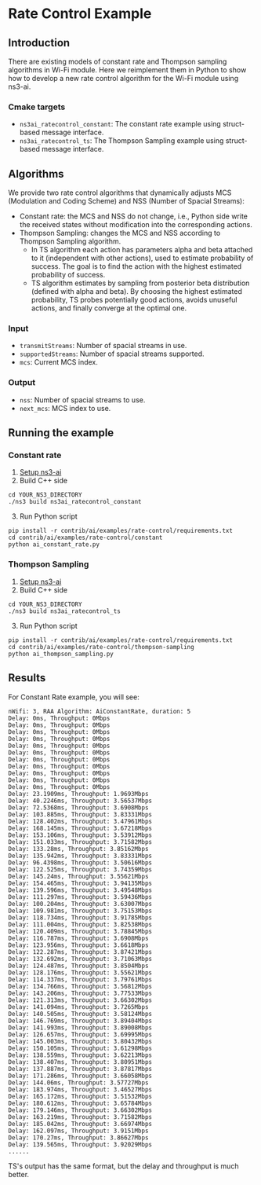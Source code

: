 # Rate Control Example

## Introduction

There are existing models of constant rate and Thompson sampling algorithms in Wi-Fi module. Here we reimplement 
them in Python to show how to develop a new rate control algorithm for the Wi-Fi module using ns3-ai.

### Cmake targets

- `ns3ai_ratecontrol_constant`: The constant rate example using struct-based message interface.
- `ns3ai_ratecontrol_ts`: The Thompson Sampling example using struct-based message interface.

## Algorithms

We provide two rate control algorithms that dynamically adjusts MCS (Modulation and Coding 
Scheme) and NSS (Number of Spacial Streams): 

- Constant rate: the MCS and NSS do not change, i.e., Python side write the received states 
without modification into the corresponding actions.
- Thompson Sampling: changes the MCS and NSS according to Thompson Sampling algorithm. 
  - In TS algorithm each action has parameters alpha and beta attached to it (independent 
with other actions), used to estimate probability of success.
The goal is to find the action with the highest estimated probability of success.
  - TS algorithm estimates by sampling from posterior beta distribution (defined with alpha and beta).
By choosing the highest estimated probability, TS probes potentially good actions, avoids
unuseful actions, and finally converge at the optimal one.

### Input

- `transmitStreams`: Number of spacial streams in use.
- `supportedStreams`: Number of spacial streams supported.
- `mcs`: Current MCS index.

### Output

- `nss`: Number of spacial streams to use.
- `next_mcs`: MCS index to use.

## Running the example

### Constant rate

1. [Setup ns3-ai](../../docs/install.md)
2. Build C++ side

```shell
cd YOUR_NS3_DIRECTORY
./ns3 build ns3ai_ratecontrol_constant
```

3. Run Python script

```shell
pip install -r contrib/ai/examples/rate-control/requirements.txt
cd contrib/ai/examples/rate-control/constant
python ai_constant_rate.py
```

### Thompson Sampling

1. [Setup ns3-ai](../../docs/install.md)
2. Build C++ side

```shell
cd YOUR_NS3_DIRECTORY
./ns3 build ns3ai_ratecontrol_ts
```

3. Run Python script

```shell
pip install -r contrib/ai/examples/rate-control/requirements.txt
cd contrib/ai/examples/rate-control/thompson-sampling
python ai_thompson_sampling.py
```

## Results

For Constant Rate example, you will see:

```
nWifi: 3, RAA Algorithm: AiConstantRate, duration: 5
Delay: 0ms, Throughput: 0Mbps
Delay: 0ms, Throughput: 0Mbps
Delay: 0ms, Throughput: 0Mbps
Delay: 0ms, Throughput: 0Mbps
Delay: 0ms, Throughput: 0Mbps
Delay: 0ms, Throughput: 0Mbps
Delay: 0ms, Throughput: 0Mbps
Delay: 0ms, Throughput: 0Mbps
Delay: 0ms, Throughput: 0Mbps
Delay: 0ms, Throughput: 0Mbps
Delay: 0ms, Throughput: 0Mbps
Delay: 23.1909ms, Throughput: 1.9693Mbps
Delay: 40.2246ms, Throughput: 3.56537Mbps
Delay: 72.5368ms, Throughput: 3.6908Mbps
Delay: 103.885ms, Throughput: 3.83331Mbps
Delay: 128.402ms, Throughput: 3.47961Mbps
Delay: 168.145ms, Throughput: 3.67218Mbps
Delay: 153.106ms, Throughput: 3.53912Mbps
Delay: 151.033ms, Throughput: 3.71582Mbps
Delay: 133.28ms, Throughput: 3.85162Mbps
Delay: 135.942ms, Throughput: 3.83331Mbps
Delay: 96.4398ms, Throughput: 3.50616Mbps
Delay: 122.525ms, Throughput: 3.74359Mbps
Delay: 145.24ms, Throughput: 3.55621Mbps
Delay: 154.465ms, Throughput: 3.94135Mbps
Delay: 139.596ms, Throughput: 3.49548Mbps
Delay: 111.297ms, Throughput: 3.59436Mbps
Delay: 100.204ms, Throughput: 3.63007Mbps
Delay: 109.981ms, Throughput: 3.75153Mbps
Delay: 118.734ms, Throughput: 3.91785Mbps
Delay: 111.004ms, Throughput: 3.82538Mbps
Delay: 120.409ms, Throughput: 3.78845Mbps
Delay: 116.787ms, Throughput: 3.6908Mbps
Delay: 123.956ms, Throughput: 3.6618Mbps
Delay: 122.287ms, Throughput: 3.87421Mbps
Delay: 132.692ms, Throughput: 3.71063Mbps
Delay: 124.487ms, Throughput: 3.8504Mbps
Delay: 128.176ms, Throughput: 3.55621Mbps
Delay: 114.337ms, Throughput: 3.79761Mbps
Delay: 134.766ms, Throughput: 3.56812Mbps
Delay: 143.206ms, Throughput: 3.77533Mbps
Delay: 121.313ms, Throughput: 3.66302Mbps
Delay: 141.094ms, Throughput: 3.7265Mbps
Delay: 140.505ms, Throughput: 3.58124Mbps
Delay: 146.769ms, Throughput: 3.89404Mbps
Delay: 141.993ms, Throughput: 3.89008Mbps
Delay: 126.657ms, Throughput: 3.69995Mbps
Delay: 145.003ms, Throughput: 3.80432Mbps
Delay: 150.105ms, Throughput: 3.61298Mbps
Delay: 138.559ms, Throughput: 3.62213Mbps
Delay: 138.407ms, Throughput: 3.80951Mbps
Delay: 137.887ms, Throughput: 3.87817Mbps
Delay: 171.286ms, Throughput: 3.66058Mbps
Delay: 144.06ms, Throughput: 3.57727Mbps
Delay: 183.974ms, Throughput: 3.46527Mbps
Delay: 165.172ms, Throughput: 3.51532Mbps
Delay: 180.612ms, Throughput: 3.65784Mbps
Delay: 179.146ms, Throughput: 3.66302Mbps
Delay: 163.219ms, Throughput: 3.71582Mbps
Delay: 185.042ms, Throughput: 3.66974Mbps
Delay: 162.097ms, Throughput: 3.9151Mbps
Delay: 170.27ms, Throughput: 3.86627Mbps
Delay: 139.565ms, Throughput: 3.92029Mbps
......
```

TS's output has the same format, but the delay and throughput is much better.

